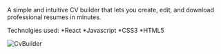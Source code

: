 A simple and intuitive CV builder that lets you create, edit, and download professional resumes in minutes.  

Technolgies used:
*React
*Javascript
*CSS3
*HTML5

![CvBuilder](https://github.com/user-attachments/assets/16f2afa8-4f07-4f4b-826d-3d4071845904)
